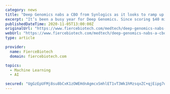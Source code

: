 ```yaml
---
category: news
title: "Deep Genomics nabs a CBO from Synlogics as it looks to ramp up partnering"
excerpt: "It’s been a busy year for Deep Genomics. Since scoring $40 million in January, the Toronto-based biotech has been identifying new drug targets across multiple disease areas, turning up many more prospects than it could pursue on its own."
publishedDateTime: 2020-11-05T13:00:00Z
originalUrl: "https://www.fiercebiotech.com/medtech/deep-genomics-nabs-a-cbo-from-synlogics-as-it-looks-to-ramp-up-partnering"
webUrl: "https://www.fiercebiotech.com/medtech/deep-genomics-nabs-a-cbo-from-synlogics-as-it-looks-to-ramp-up-partnering"
type: article

provider:
  name: FierceBiotech
  domain: fiercebiotech.com

topics:
  - Machine Learning
  - AI

secured: "UgGzEpUFMj8su8bCxK1zOWEHdnAgmcxSmhlET1vT3Wk1hMzsqxZC+qjEipg7uk7e0CwC10CpUTNez3nE4nm4Ea2nd1ktaPYwHq0Mk4BAzA9kIUJX5Qo6h2jWf4ZYzjAUTOnZZQ2/AhqTbaK/Uya6tlT3ZZKjWjNFOs6+J49uuAcFq1xvYSPiLVfcaGHdzHf5jZAY9itwCgTX/GLVFz+lD7U+DT/vBZhpLr8KHsj6hUVvSirLpX/PKDsQn77bgapaXRs04O51FUK5C8w0+ePPWr8GIki44Wnn3wArdE9dkhbnhMsu3v1j1wqYRpDzuVHrBwfkQlXKYcy+ru+ktljqqv7Cc7YT6w5V0Up1PlVqjLE=;Z3SwRQlne88ozR1HHlUiLA=="
---
```



